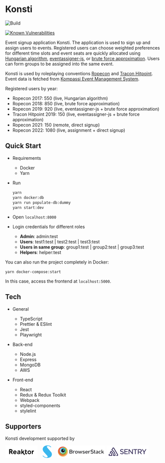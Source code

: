 # Konsti

![Build](https://github.com/con2/konsti/workflows/Node%20CI/badge.svg)

[![Known Vulnerabilities](https://snyk.io/test/github/con2/konsti/badge.svg)](https://snyk.io/test/github/con2/konsti)

Event signup application Konsti. The application is used to sign up and assign users to events. Registered users can choose weighted preferences for different time slots and event seats are quickly allocated using [Hungarian algorithm](https://en.wikipedia.org/wiki/Hungarian_algorithm), [eventassigner-js](https://github.com/Altesmi/eventassigner-js), or [brute force approximation](https://github.com/Altesmi/eventassigner-random). Users can form groups to be assigned into the same event.

Konsti is used by roleplaying conventions [Ropecon](https://ropecon.fi) and [Tracon Hitpoint](https://hitpoint.tracon.fi). Event data is fetched from [Kompassi Event Management System](https://kompassi.eu/).

Registered users by year:

- Ropecon 2017: 550 (live, Hungarian algorithm)
- Ropecon 2018: 850 (live, brute force approximation)
- Ropecon 2019: 920 (live, eventassigner-js + brute force approximation)
- Tracon Hitpoint 2019: 150 (live, eventassigner-js + brute force approximation)
- Ropecon 2021: 150 (remote, direct signup)
- Ropecon 2022: 1080 (live, assignment + direct signup)

## Quick Start

- Requirements

  - Docker
  - Yarn

- Run

  ```shell
  yarn
  yarn docker:db
  yarn run populate-db:dummy
  yarn start:dev
  ```

- Open `localhost:8000`

- Login credentials for different roles

  - **Admin**: admin:test
  - **Users**: test1:test | test2:test | test3:test
  - **Users in same group**: group1:test | group2:test | group3:test
  - **Helpers**: helper:test

You can also run the project completely in Docker:

```shell
yarn docker-compose:start
```

In this case, access the frontend at `localhost:5000`.

## Tech

- General

  - TypeScript
  - Prettier & ESlint
  - Jest
  - Playwright

- Back-end

  - Node.js
  - Express
  - MongoDB
  - AWS

- Front-end

  - React
  - Redux & Redux Toolkit
  - Webpack
  - styled-components
  - stylelint

## Supporters

Konsti development supported by

[![Reaktor logo](/client/assets/reaktor-logo.png)](https://www.reaktor.com)&nbsp;&nbsp;&nbsp;
[![Sovellin logo](/client/assets/sovellin-logo.png)](https://www.sovellin.com)&nbsp;&nbsp;&nbsp;
[![BrowserStack logo](/client/assets/browserstack-logo.png)](https://www.browserstack.com)
[![Sentry logo](/client/assets/sentry-logo.png)](https://sentry.io)
